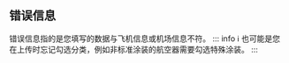 ## 错误信息
错误信息指的是您填写的数据与飞机信息或机场信息不符。
::: info :information_source:
也可能是您在上传时忘记勾选分类，例如非标准涂装的航空器需要勾选特殊涂装。
:::
